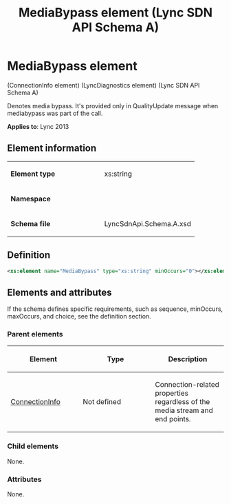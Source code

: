 ﻿---
title: MediaBypass element  (Lync SDN API Schema A)
TOCTitle: MediaBypass element
ms:assetid: 51ecb6cc-765a-79b6-f4f8-e32c4669d0a4
ms:mtpsurl: https://msdn.microsoft.com/library/Dn439233(v=office.15)
ms:contentKeyID: 57260969
ms.date: 07/24/2014
mtps_version: v=office.15
dev_langs:
- xml
---

# MediaBypass element 

(ConnectionInfo element) (LyncDiagnostics element) (Lync SDN API Schema A)

Denotes media bypass. It's provided only in QualityUpdate message when mediabypass was part of the call.


**Applies to**: Lync 2013

## Element information

<table>
<colgroup>
<col style="width: 50%" />
<col style="width: 50%" />
</colgroup>
<tbody>
<tr class="odd">
<td><p><strong>Element type</strong></p></td>
<td><p>xs:string</p></td>
</tr>
<tr class="even">
<td><p><strong>Namespace</strong></p></td>
<td><p></p></td>
</tr>
<tr class="odd">
<td><p><strong>Schema file</strong></p></td>
<td><p>LyncSdnApi.Schema.A.xsd</p></td>
</tr>
</tbody>
</table>


## Definition

```xml
<xs:element name="MediaBypass" type="xs:string" minOccurs="0"></xs:element>
```

## Elements and attributes

If the schema defines specific requirements, such as sequence, minOccurs, maxOccurs, and choice, see the definition section.

### Parent elements

<table>
<colgroup>
<col style="width: 33%" />
<col style="width: 33%" />
<col style="width: 33%" />
</colgroup>
<thead>
<tr class="header">
<th><p>Element</p></th>
<th><p>Type</p></th>
<th><p>Description</p></th>
</tr>
</thead>
<tbody>
<tr class="odd">
<td><p><a href="connectioninfo-element-lyncdiagnostics-element-lync-sdn-api-schema-a.md">ConnectionInfo</a></p></td>
<td><p>Not defined</p></td>
<td><p>Connection-related properties regardless of the media stream and end points.</p></td>
</tr>
</tbody>
</table>


### Child elements

None.

### Attributes

None.

